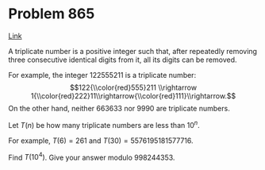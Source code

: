 # Problem 865

[Link](https://projecteuler.net/problem=865)

A triplicate number is a positive integer such that, after repeatedly removing three consecutive identical digits from it, all its digits can be removed.

For example, the integer $122555211$ is a triplicate number: $$122{\\color{red}555}211 \\rightarrow 1{\\color{red}222}11\\rightarrow{\\color{red}111}\\rightarrow.$$ On the other hand, neither $663633$ nor $9990$ are triplicate numbers.

Let $T(n)$ be how many triplicate numbers are less than $10^n$.

For example, $T(6) = 261$ and $T(30) = 5576195181577716$.

Find $T(10^4)$. Give your answer modulo $998244353$.
